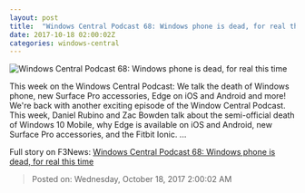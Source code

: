 ```yaml
---
layout: post
title:  "Windows Central Podcast 68: Windows phone is dead, for real this time"
date: 2017-10-18 02:00:02Z
categories: windows-central
---
```


![Windows Central Podcast 68: Windows phone is dead, for real this time](https://www.windowscentral.com/sites/wpcentral.com/files/styles/large/public/field/image/2017/06/windows-phone-collection.jpg?itok=6xW8CilV)

This week on the Windows Central Podcast: We talk the death of Windows phone, new Surface Pro accessories, Edge on iOS and Android and more! We're back with another exciting episode of the Window Central Podcast. This week, Daniel Rubino and Zac Bowden talk about the semi-official death of Windows 10 Mobile, why Edge is available on iOS and Android, new Surface Pro accessories, and the Fitbit Ionic. ...


Full story on F3News: [Windows Central Podcast 68: Windows phone is dead, for real this time](http://www.f3nws.com/n/XVmcED)

> Posted on: Wednesday, October 18, 2017 2:00:02 AM
